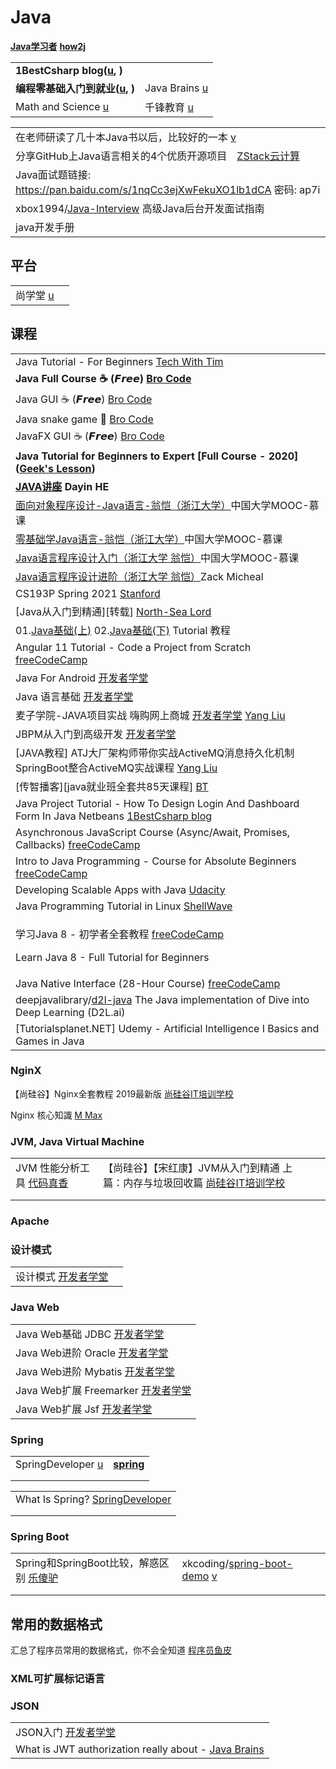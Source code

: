 # Java

[**Java学习者**](https://www.javaxxz.com) [**how2j**](https://how2j.cn)

|                                                                                                   |                                                                        |
| ------------------------------------------------------------------------------------------------- | ---------------------------------------------------------------------- |
| **1BestCsharp blog(**[**u**](https://www.youtube.com/channel/UCS3W5vFugqi6QcsoAIHcMpw)**, )**     |                                                                        |
| **编程零基础入门到就业(**[**u**](https://www.youtube.com/channel/UCMUkEyEihqfTPMT-MbTcGgw/playlists)**, )** | Java Brains [u](https://www.youtube.com/c/JavaBrainsChannel/playlists) |
| Math and Science [u](https://www.youtube.com/user/mathtutordvd/playlists)                         | 千锋教育 [u](https://www.youtube.com/channel/UCtlYTdQCuSRP7W5r2aOMvQw)     |

|                                                                                                                                                                                                                                                                                  |
| -------------------------------------------------------------------------------------------------------------------------------------------------------------------------------------------------------------------------------------------------------------------------------- |
| 在老师研读了几十本Java书以后，比较好的一本 [v](https://www.douyin.com/video/7007347180830821668?count=10\&cursor=1631647229000\&modeFrom=userLike\&pre\_vid=7003625998822411551\&previous\_page=video\_detail\&secUid=MS4wLjABAAAAz2va9iNHKFQ8a0GiwHZkHaul2PRtqdpN4bOrZvmN4RnrbduTMV-sJIFWyeib4lsF) |
| 分享GitHub上Java语言相关的4个优质开源项目　[ZStack云计算](https://www.douyin.com/video/7037753671525977377)                                                                                                                                                                                         |
| Java面试题链接: https://pan.baidu.com/s/1nqCc3ejXwFekuXO1lb1dCA 密码: ap7i                                                                                                                                                                                                              |
| xbox1994/[Java-Interview](https://github.com/xbox1994/Java-Interview)  高级Java后台开发面试指南                                                                                                                                                                                            |
| java开发手册                                                                                                                                                                                                                                                                         |

##

## 平台

|                                                                              |   |
| ---------------------------------------------------------------------------- | - |
| 尚学堂 [u](https://www.youtube.com/channel/UCA6Ew\_2I6y1nJvp4meqzwjw/playlists) |   |

## 课程

|                                                                                                                                                                                               |
| --------------------------------------------------------------------------------------------------------------------------------------------------------------------------------------------- |
| Java Tutorial - For Beginners [Tech With Tim](https://www.youtube.com/watch?v=Yv\_4RXyLjL8)                                                                                                   |
| **Java Full Course ☕ (𝙁𝙧𝙚𝙚)** [**Bro Code**](https://www.youtube.com/watch?v=xk4\_1vDrzzo)                                                                                                |
| Java GUI ☕ (𝙁𝙧𝙚𝙚) [Bro Code](https://www.youtube.com/watch?v=Kmgo00avvEw)                                                                                                                 |
| Java snake game 🐍 [Bro Code](https://www.youtube.com/watch?v=bI6e6qjJ8JQ)                                                                                                                    |
| JavaFX GUI ☕ (𝙁𝙧𝙚𝙚) [Bro Code](https://www.youtube.com/watch?v=9XJicRt\_FaI)                                                                                                              |
| **Java Tutorial for Beginners to Expert \[Full Course - 2020]\(**[**Geek's Lesson**](https://www.youtube.com/watch?v=S0V20PHPR4M\&list=PLq94LoYzjZTpCd1c-bwMCo70PFTL7-7WS\&index=2)**)**      |
| [**JAVA讲座**](https://www.youtube.com/playlist?list=PLV76ut4sbjorcWfDeCMnrp4sqaL8eyRR6) **Dayin HE**                                                                                           |
| [面向对象程序设计-Java语言-翁恺（浙江大学）](https://www.youtube.com/playlist?list=PLBPbUxsZM4Sbza8UL6Q\_g3AAXCcAQ17c3)中国大学MOOC-慕课                                                                              |
| [零基础学Java语言-翁恺（浙江大学）](https://www.youtube.com/playlist?list=PLBPbUxsZM4SYG7Gcvp9PwgR9GqXfG5zL6)中国大学MOOC-慕课                                                                                    |
| [Java语言程序设计入门（浙江大学 翁恺）](https://www.youtube.com/playlist?list=PLC664nq\_h8b-ubcLyrvICJ2VI8uFEunVX)中国大学MOOC-慕课                                                                                 |
| [Java语言程序设计进阶（浙江大学 翁恺）](https://www.youtube.com/playlist?list=PLC664nq\_h8b\_oLkTNkNch7spwQXkvnsfx)Zack Micheal                                                                               |
| CS193P Spring 2021 [Stanford](https://www.youtube.com/playlist?list=PLpGHT1n4-mAsxuRxVPv7kj4-dQYoC3VVu)                                                                                       |
| \[Java从入门到精通]\[转载] [North-Sea Lord](https://www.youtube.com/playlist?list=PLfr1I1bhn8OLVXd2Ws1jwIOoZRN0PJ3fH)                                                                                 |
| 01.[Java基础(上)](https://www.youtube.com/playlist?list=PLnHbptcieUBf6BsJ0zbhXu3wtSvze7LgO) 02.[Java基础(下)](https://www.youtube.com/playlist?list=PLnHbptcieUBeLJ-wqZeTGxuTF-mhTEwVM) Tutorial 教程 |
| Angular 11 Tutorial - Code a Project from Scratch [freeCodeCamp](https://www.youtube.com/watch?v=LiOzTQAz13Q)                                                                                 |
| Java For Android [开发者学堂](https://www.youtube.com/playlist?list=PLGmd9-PCMLhYNAflodbsU2d\_SaxoO7LeJ)                                                                                           |
| Java 语言基础 [开发者学堂](https://www.youtube.com/playlist?list=PLGmd9-PCMLhZ\_CSSwVPDgWJXAn4B2Egg6)                                                                                                  |
| 麦子学院-JAVA项目实战 嗨购网上商城 [开发者学堂](https://www.youtube.com/playlist?list=PLGmd9-PCMLhaMxx1EjYfvENnn\_TtsofId) [Yang Liu](https://www.youtube.com/playlist?list=PLhXu26RzZZTy\_aIt-KhncSUBR8SrcyNoK) |
| JBPM从入门到高级开发 [开发者学堂](https://www.youtube.com/playlist?list=PLGmd9-PCMLhapTWEsBStf28us1FeN8j8E)                                                                                                |
| \[JAVA教程] ATJ大厂架构师带你实战ActiveMQ消息持久化机制 SpringBoot整合ActiveMQ实战课程 [Yang Liu](https://www.youtube.com/playlist?list=PLhXu26RzZZTz5qV3VRzGR2oSJsPVwmc4a)                                           |
| \[传智播客]\[java就业班全套共85天课程] [BT](https://btsow.digital/magnet/detail/hash/316E6B850B2724B3BC0066580AD0FFB166706EA6)                                                                             |
| Java Project Tutorial - How To Design Login And Dashboard Form In Java Netbeans [1BestCsharp blog](https://www.youtube.com/watch?v=eSM\_YkWeS7k)                                              |
| Asynchronous JavaScript Course (Async/Await, Promises, Callbacks) [freeCodeCamp](https://www.youtube.com/watch?v=ZYb\_ZU8LNxs)                                                                |
| Intro to Java Programming - Course for Absolute Beginners [freeCodeCamp](https://www.youtube.com/watch?v=GoXwIVyNvX0)                                                                         |
| Developing Scalable Apps with Java [Udacity](https://www.youtube.com/playlist?list=PLAwxTw4SYaPmxGlyA8491d3tQ2u8epZr3)                                                                        |
| Java Programming Tutorial in Linux [ShellWave](https://www.youtube.com/playlist?list=PLypxmOPCOkHV3l86khuur2SuutpDzUxBl)                                                                      |
| <p>学习Java 8 - 初学者全套教程 <a href="https://www.youtube.com/watch?v=grEKMHGYyns">freeCodeCamp</a></p><p>Learn Java 8 - Full Tutorial for Beginners</p>                                             |
| Java Native Interface (28-Hour Course) [freeCodeCamp](https://www.youtube.com/watch?v=pyXnX2SEaFc)                                                                                            |
| deepjavalibrary/[d2l-java](https://github.com/deepjavalibrary/d2l-java) The Java implementation of Dive into Deep Learning (D2L.ai)                                                           |
| \[Tutorialsplanet.NET] Udemy - Artificial Intelligence I Basics and Games in Java                                                                                                             |

### NginX

【尚硅谷】Nginx全套教程 2019最新版 [尚硅谷IT培训学校](https://www.youtube.com/playlist?list=PLmOn9nNkQxJFqjd8stdqdXgTnDDpr0baO)

Nginx 核心知識 [M Max](https://www.youtube.com/playlist?list=PLoZQ0sz6CBHGG1qoq-tISRs9tKCLwCyMu)

### JVM, Java Virtual Machine

|                                                                                             |                                                                                                                        |   |
| ------------------------------------------------------------------------------------------- | ---------------------------------------------------------------------------------------------------------------------- | - |
| JVM 性能分析工具 [代码真香](https://www.youtube.com/playlist?list=PLK2w-tGRdrj4Ad5QuE5DA7SglmLauXbMP) | 【尚硅谷】【宋红康】JVM从入门到精通 上篇：内存与垃圾回收篇 [尚硅谷IT培训学校](https://www.youtube.com/playlist?list=PLmOn9nNkQxJHNSznBikUX5sMv\_XwDUYz4) |   |
|                                                                                             |                                                                                                                        |   |
|                                                                                             |                                                                                                                        |   |

### Apache

### 设计模式

|                                                                                        |   |
| -------------------------------------------------------------------------------------- | - |
| 设计模式 [开发者学堂](https://www.youtube.com/playlist?list=PLGmd9-PCMLhb16ZxeSy00qUsBazXgJyfM) |   |

### Java Web

|                                                                                                         |
| ------------------------------------------------------------------------------------------------------- |
| Java Web基础 JDBC [开发者学堂](https://www.youtube.com/playlist?list=PLGmd9-PCMLhby1Vc3sF8ed85CLR3sV8V8)       |
| Java Web进阶 Oracle [开发者学堂](https://www.youtube.com/playlist?list=PLGmd9-PCMLhbATJp75z38xblGdk57vmQb)     |
| Java Web进阶 Mybatis [开发者学堂](https://www.youtube.com/playlist?list=PLGmd9-PCMLhYtWRMISd78yBoH-Y4N\_rAX)   |
| Java Web扩展 Freemarker [开发者学堂](https://www.youtube.com/playlist?list=PLGmd9-PCMLha4vYdYOcV-i1XzdO5jfk1K) |
| Java Web扩展 Jsf [开发者学堂](https://www.youtube.com/playlist?list=PLGmd9-PCMLhZZwUFY88NgQA1gGa7dodV2)        |

### Spring

|                                                                               |                                 |
| ----------------------------------------------------------------------------- | ------------------------------- |
| SpringDeveloper [u](https://www.youtube.com/channel/UC7yfnfvEUlXUIfm8rGLwZdA) | [**spring**](https://spring.io) |
|                                                                               |                                 |
|                                                                               |                                 |

|                                                                                 |
| ------------------------------------------------------------------------------- |
| What Is Spring? [SpringDeveloper](https://www.youtube.com/watch?v=Spzug\_SjJnM) |
|                                                                                 |
|                                                                                 |

### Spring Boot

|                                                                        |                                                                                                                                 |   |
| ---------------------------------------------------------------------- | ------------------------------------------------------------------------------------------------------------------------------- | - |
| Spring和SpringBoot比较，解惑区别 [乐傻驴](https://www.jianshu.com/p/ffe5ebe17c3a) | xkcoding/[spring-boot-demo](https://github.com/xkcoding/spring-boot-demo) [v](https://www.douyin.com/video/7145435196110736677) |   |
|                                                                        |                                                                                                                                 |   |
|                                                                        |                                                                                                                                 |   |

## 常用的数据格式

汇总了程序员常用的数据格式，你不会全知道 [程序员鱼皮](https://www.douyin.com/video/6937310186025553182)

### XML可扩展标记语言



### JSON

|                                                                                                     |
| --------------------------------------------------------------------------------------------------- |
| JSON入门 [开发者学堂](https://www.youtube.com/playlist?list=PLGmd9-PCMLhYIkvstNE8zBZoHcf9NoBGY)            |
| What is JWT authorization really about - [Java Brains](https://www.youtube.com/watch?v=soGRyl9ztjI) |
